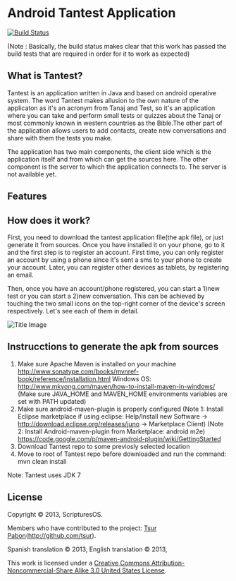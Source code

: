 
Android Tantest Application
===========================

[![Build Status](https://travis-ci.org/madhums/nodejs-express-mongoose-demo.png)](https://)

(Note : Basically, the build status makes clear that this work has passed the build tests that are required in order for it to work as expected)

## What is Tantest?

Tantest is an application written in Java and based on android operative system. 
The word Tantest makes allusion to the own nature of the applicaton as it's an acronym from
Tanaj and Test, so it's an application where you can take and perform small tests or quizzes about the Tanaj 
or most commonly known in western countries as the Bible.The other part of the application allows users to 
add contacts, create new conversations and share with them the tests you make.

The application has two main components, the client side which is the application itself and from which can get the sources here.
The other component is the server to which the application connects to. The server is not available yet.

Features
--------


## How does it work?

First, you need to download the tantest application file(the apk file), or just generate it from sources. Once you have 
installed it on your phone, go to it and the first step is to register an account. First time, you can only register an 
account by using a phone since it's sent a sms to your phone to create your account. Later, you can register other 
devices as tablets, by registering an email.

Then, once you have an account/phone registered, you can start a 1)new test or you can start a 2)new conversation. This can be achieved
by touching the two small icons on the top-right corner of the device's screen respectively. Let's see each of them in detail.

![Title Image](http://)

## Instrucctions to generate the apk from sources


1) Make sure Apache Maven is installed on your machine
	http://www.sonatype.com/books/mvnref-book/reference/installation.html
	Windows OS: http://www.mkyong.com/maven/how-to-install-maven-in-windows/
	(Make sure JAVA_HOME and MAVEN_HOME environments variables are set with PATH updated)
2) Make sure android-maven-plugin is properly configured
	(Note 1: Install Eclipse marketplace if using eclipse:  Help/Install new Software -> http://download.eclipse.org/releases/juno -> Marketplace Client)
	(Note 2: Install Android-maven-plugin from Marketplace:  android m2e)
	https://code.google.com/p/maven-android-plugin/wiki/GettingStarted
3) Download Tantest repo to some previosly selected location  
4) Move to root of Tantest repo before downloaded and run the command: mvn clean install

Note: Tantest uses JDK 7

License
-------

Copyright &copy; 2013, ScripturesOS.

Members who have contributed to the project:
[Tsur Pabon](mailto:prucheta@gmail.com)(http://github.com/tsur).

Spanish translation &copy; 2013, 
English translation &copy; 2013, 

This work is licensed under a
[Creative Commons Attribution-Noncommercial-Share Alike 3.0 United States
License](http://creativecommons.org/licenses/by-nc-sa/3.0/us/).  

